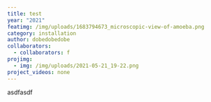 ```yaml
---
title: test
year: "2021"
featimg: /img/uploads/1683794673_microscopic-view-of-amoeba.png
category: installation
author: dobedobedobe
collaborators:
  - collaborators: f
projimg:
  - img: /img/uploads/2021-05-21_19-22.png
project_videos: none
---
```

a﻿sdfasdf